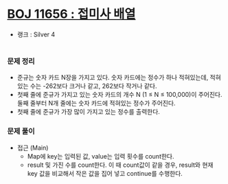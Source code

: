 # [BOJ 11656 : 접미사 배열](https://www.acmicpc.net/problem/11656)
- 랭크 : Silver 4
  <br><br>
  
### 문제 정리
- 준규는 숫자 카드 N장을 가지고 있다. 숫자 카드에는 정수가 하나 적혀있는데, 적혀있는 수는 -262보다 크거나 같고, 262보다 작거나 같다.
- 첫째 줄에 준규가 가지고 있는 숫자 카드의 개수 N (1 ≤ N ≤ 100,000)이 주어진다. 둘째 줄부터 N개 줄에는 숫자 카드에 적혀있는 정수가 주어진다.
- 첫째 줄에 준규가 가장 많이 가지고 있는 정수를 출력한다.

### 문제 풀이
- 접근 (Main)
  - Map에 key는 입력된 값, value는 입력 횟수를 count한다.
  - result 및 가진 수를 count한다. 이 때 count값이 같을 경우, result와 현재 key 값을 비교해서 작은 값을 집어 넣고 continue를 수행한다.
    
    


    
    


